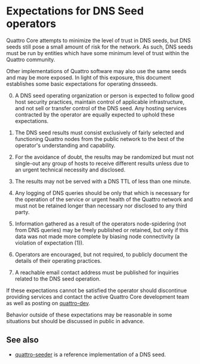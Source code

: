 Expectations for DNS Seed operators
====================================

Quattro Core attempts to minimize the level of trust in DNS seeds,
but DNS seeds still pose a small amount of risk for the network.
As such, DNS seeds must be run by entities which have some minimum
level of trust within the Quattro community.

Other implementations of Quattro software may also use the same
seeds and may be more exposed. In light of this exposure, this
document establishes some basic expectations for operating dnsseeds.

0. A DNS seed operating organization or person is expected to follow good
host security practices, maintain control of applicable infrastructure,
and not sell or transfer control of the DNS seed. Any hosting services
contracted by the operator are equally expected to uphold these expectations.

1. The DNS seed results must consist exclusively of fairly selected and
functioning Quattro nodes from the public network to the best of the
operator's understanding and capability.

2. For the avoidance of doubt, the results may be randomized but must not
single-out any group of hosts to receive different results unless due to an
urgent technical necessity and disclosed.

3. The results may not be served with a DNS TTL of less than one minute.

4. Any logging of DNS queries should be only that which is necessary
for the operation of the service or urgent health of the Quattro
network and must not be retained longer than necessary nor disclosed
to any third party.

5. Information gathered as a result of the operators node-spidering
(not from DNS queries) may be freely published or retained, but only
if this data was not made more complete by biasing node connectivity
(a violation of expectation (1)).

6. Operators are encouraged, but not required, to publicly document the
details of their operating practices.

7. A reachable email contact address must be published for inquiries
related to the DNS seed operation.

If these expectations cannot be satisfied the operator should
discontinue providing services and contact the active Quattro
Core development team as well as posting on
[quattro-dev](https://groups.google.com/forum/#!forum/quattro-dev).

Behavior outside of these expectations may be reasonable in some
situations but should be discussed in public in advance.

See also
----------
- [quattro-seeder](https://github.com/pooler/quattro-seeder) is a reference implementation of a DNS seed.
